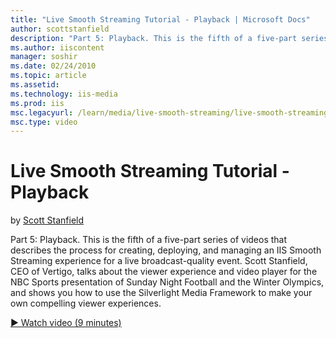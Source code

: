 ```yaml
---
title: "Live Smooth Streaming Tutorial - Playback | Microsoft Docs"
author: scottstanfield
description: "Part 5: Playback. This is the fifth of a five-part series of videos that describes the process for creating, deploying, and managing an IIS Smooth Streaming..."
ms.author: iiscontent
manager: soshir
ms.date: 02/24/2010
ms.topic: article
ms.assetid: 
ms.technology: iis-media
ms.prod: iis
msc.legacyurl: /learn/media/live-smooth-streaming/live-smooth-streaming-tutorial-playback
msc.type: video
---
```

Live Smooth Streaming Tutorial - Playback
====================
by [Scott Stanfield](https://github.com/scottstanfield)

Part 5: Playback. This is the fifth of a five-part series of videos that describes the process for creating, deploying, and managing an IIS Smooth Streaming experience for a live broadcast-quality event. Scott Stanfield, CEO of Vertigo, talks about the viewer experience and video player for the NBC Sports presentation of Sunday Night Football and the Winter Olympics, and shows you how to use the Silverlight Media Framework to make your own compelling viewer experiences.

[&#9654; Watch video (9 minutes)](https://channel9.msdn.com/Blogs/IIS-NET-Site-Videos/live-smooth-streaming-tutorial-playback)